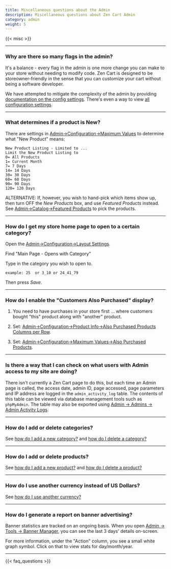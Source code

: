 ```yaml
---
title: Miscellaneous questions about the Admin
description: Miscellaneous questions about Zen Cart Admin
category: admin
weight: 5
---
```


{{< misc >}} 

---
### Why are there so many flags in the admin? 

It's a balance - every flag in the admin is one more change you can make 
to your store without needing to modify code.  Zen Cart is designed to be
storeowner-friendly in the sense that you can customize your cart without
being a software developer.

We have attempted to mitigate the complexity of the admin by providing 
[documentation on the config settings](/user/admin_pages/configuration/). 
There's even a way to view [all configuration settings](/user/admin_pages/configuration/all/). 

---
### What determines if a product is New?

There are settings in [Admin->Configuration->Maximum Values](/user/admin_pages/configuration/configuration_maximumvalues/) to determine what "New Product" means: 

```
New Product Listing - Limited to ...
Limit the New Product Listing to
0= All Products
1= Current Month
7= 7 Days
14= 14 Days
30= 30 Days
60= 60 Days
90= 90 Days
120= 120 Days
```


ALTERNATIVE:
If, however, you wish to hand-pick which items show up, then turn OFF the *New Products* box, and use *Featured Products* instead.  See [Admin->Catalog->Featured Products](/user/admin_pages/catalog/featured/) to pick the products. 


---
### How do I get my store home page to open to a certain category?

Open the [Admin->Configuration->Layout Settings](/user/admin_pages/configuration/configuration_layoutsettings/). 

Find "Main Page - Opens with Category"

Type in the category you wish to open to.

```
example: 25  or 3_10 or 24_41_79
```

Then press *Save*. 

---
### How do I enable the "Customers Also Purchased" display?

1. You need to have purchases in your store first ... where customers bought "this" product along with "another" product.

2. Set: [Admin->Configuration->Product Info->Also Purchased Products Columns per Row](/user/admin_pages/configuration/configuration_productinfo/#also_purchased_products_columns_per_row). 

3. Set: [Admin->Configuration->Maximum Values->Also Purchased Products](/user/admin_pages/configuration/configuration_maximumvalues/#also_purchased_products).

--- 
### Is there a way that I can check on what users with Admin access to my site are doing?

There isn't currently a Zen Cart page to do this, but each time an Admin page is called, the access date, admin ID, page accessed, page parameters and IP address are logged in the `admin_activity_log` table. The contents of this table can be viewed via database management tools such as `phpMyAdmin`.  The table may also be exported using [Admin -> Admins -> Admin Activity Logs](/user/admin_pages/admins/admin_activity_logs/). 

--- 
### How do I add or delete categories? 
See [how do I add a new category?](/user/products/add_delete/#how-do-i-add-a-new-category) and 
[how do I delete a category?](/user/products/add_delete/#how-do-i-delete-a-category)

--- 
### How do I add or delete products? 
See [how do I add a new product?](/user/products/add_delete/#how-do-i-add-a-new-category) and 
[how do I delete a product?](/user/products/add_delete/#how-do-i-delete-a-category)

--- 
### How do I use another currency instead of US Dollars?
See [how do I use another currency?](/user/localization/my_currency) 

---

### How do I generate a report on banner advertising? 
Banner statistics are tracked on an ongoing basis. When you open [Admin -> Tools -> Banner Manager](/user/admin_pages/tools/banner_manager/), you can see the last 3 days' details on-screen.

For more information, under the "Action" column, you see a small white graph symbol. Click on that to view stats for day/month/year.

---
<!-- please keep this at the end --> 
{{< faq_questions >}}
